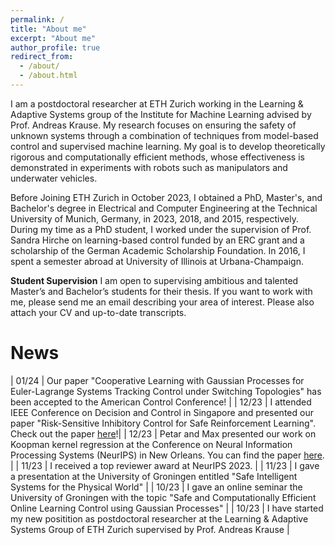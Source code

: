 ```yaml
---
permalink: /
title: "About me"
excerpt: "About me"
author_profile: true
redirect_from: 
  - /about/
  - /about.html
---
```


I am a postdoctoral researcher at ETH Zurich working in the Learning & Adaptive Systems group of the Institute for Machine Learning advised by Prof. Andreas Krause. My research focuses on ensuring the safety of unknown systems through a combination of techniques from model-based control and supervised machine learning. My goal is to develop theoretically rigorous and computationally efficient methods, whose effectiveness is demonstrated in experiments with robots such as manipulators and underwater vehicles. 

Before Joining ETH Zurich in October 2023, I obtained a PhD, Master's, and Bachelor's degree in Electrical and Computer Engineering at the Technical University of Munich, Germany, in 2023, 2018, and 2015, respectively. During my time as a PhD student, I worked under the supervision of Prof. Sandra Hirche on learning-based control funded by an ERC grant and a scholarship of the German Academic Scholarship Foundation. In 2016, I spent a semester abroad at University of Illinois at Urbana-Champaign. 

**Student Supervision** I am open to supervising ambitious and talented Master’s and Bachelor’s students for their thesis. If you want to work with me, please send me an email describing your area of interest. Please also attach your CV and up-to-date transcripts.


News
======
<style>
table, td, th {
   border: none!important;
}
</style>

| 01/24 | Our paper "Cooperative Learning with Gaussian Processes for Euler-Lagrange Systems Tracking Control under Switching Topologies" has been accepted to the American Control Conference! |
| 12/23 | I attended IEEE Conference on Decision and Control in Singapore and presented our paper "Risk-Sensitive Inhibitory Control for Safe Reinforcement Learning". Check out the paper [here](https://arxiv.org/pdf/2310.01538.pdf)!|
| 12/23 | Petar and Max presented our work on Koopman kernel regression at the Conference on Neural Information Processing Systems (NeurIPS) in New Orleans. You can find the paper [here](https://arxiv.org/pdf/2305.16215). |
| 11/23 | I received a top reviewer award at NeurIPS 2023. |
| 11/23 | I gave a presentation at the University of Groningen entitled "Safe Intelligent Systems for the Physical World" |
| 10/23 | I gave an online seminar the University of Groningen with the topic "Safe and Computationally Efficient Online Learning Control using Gaussian Processes" |
| 10/23 | I have started my new positition as postdoctoral researcher at the Learning & Adaptive Systems Group of ETH Zurich supervised by Prof. Andreas Krause |
